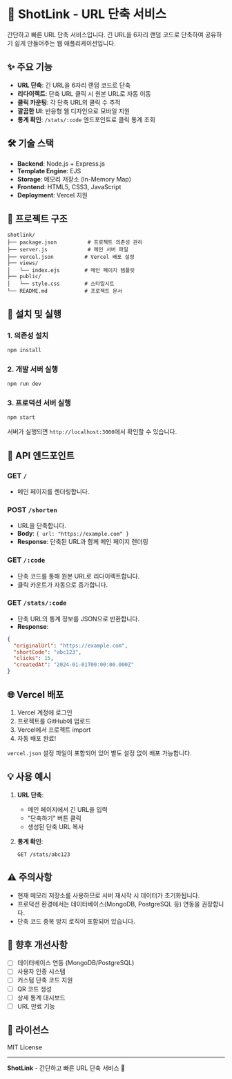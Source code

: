 # 🔗 ShotLink - URL 단축 서비스

간단하고 빠른 URL 단축 서비스입니다. 긴 URL을 6자리 랜덤 코드로 단축하여 공유하기 쉽게 만들어주는 웹 애플리케이션입니다.

## ✨ 주요 기능

- **URL 단축**: 긴 URL을 6자리 랜덤 코드로 단축
- **리다이렉트**: 단축 URL 클릭 시 원본 URL로 자동 이동
- **클릭 카운팅**: 각 단축 URL의 클릭 수 추적
- **깔끔한 UI**: 반응형 웹 디자인으로 모바일 지원
- **통계 확인**: `/stats/:code` 엔드포인트로 클릭 통계 조회

## 🛠 기술 스택

- **Backend**: Node.js + Express.js
- **Template Engine**: EJS
- **Storage**: 메모리 저장소 (In-Memory Map)
- **Frontend**: HTML5, CSS3, JavaScript
- **Deployment**: Vercel 지원

## 📁 프로젝트 구조

```
shotlink/
├── package.json          # 프로젝트 의존성 관리
├── server.js             # 메인 서버 파일
├── vercel.json          # Vercel 배포 설정
├── views/
│   └── index.ejs        # 메인 페이지 템플릿
├── public/
│   └── style.css        # 스타일시트
└── README.md            # 프로젝트 문서
```

## 🚀 설치 및 실행

### 1. 의존성 설치
```bash
npm install
```

### 2. 개발 서버 실행
```bash
npm run dev
```

### 3. 프로덕션 서버 실행
```bash
npm start
```

서버가 실행되면 `http://localhost:3000`에서 확인할 수 있습니다.

## 📡 API 엔드포인트

### GET `/`
- 메인 페이지를 렌더링합니다.

### POST `/shorten`
- URL을 단축합니다.
- **Body**: `{ url: "https://example.com" }`
- **Response**: 단축된 URL과 함께 메인 페이지 렌더링

### GET `/:code`
- 단축 코드를 통해 원본 URL로 리다이렉트합니다.
- 클릭 카운트가 자동으로 증가합니다.

### GET `/stats/:code`
- 단축 URL의 통계 정보를 JSON으로 반환합니다.
- **Response**: 
```json
{
  "originalUrl": "https://example.com",
  "shortCode": "abc123",
  "clicks": 15,
  "createdAt": "2024-01-01T00:00:00.000Z"
}
```

## 🌐 Vercel 배포

1. Vercel 계정에 로그인
2. 프로젝트를 GitHub에 업로드
3. Vercel에서 프로젝트 import
4. 자동 배포 완료!

`vercel.json` 설정 파일이 포함되어 있어 별도 설정 없이 배포 가능합니다.

## 💡 사용 예시

1. **URL 단축**:
   - 메인 페이지에서 긴 URL을 입력
   - "단축하기" 버튼 클릭
   - 생성된 단축 URL 복사

2. **통계 확인**:
   ```
   GET /stats/abc123
   ```

## ⚠️ 주의사항

- 현재 메모리 저장소를 사용하므로 서버 재시작 시 데이터가 초기화됩니다.
- 프로덕션 환경에서는 데이터베이스(MongoDB, PostgreSQL 등) 연동을 권장합니다.
- 단축 코드 중복 방지 로직이 포함되어 있습니다.

## 🔮 향후 개선사항

- [ ] 데이터베이스 연동 (MongoDB/PostgreSQL)
- [ ] 사용자 인증 시스템
- [ ] 커스텀 단축 코드 지원
- [ ] QR 코드 생성
- [ ] 상세 통계 대시보드
- [ ] URL 만료 기능

## 📄 라이선스

MIT License

---

**ShotLink** - 간단하고 빠른 URL 단축 서비스 🚀